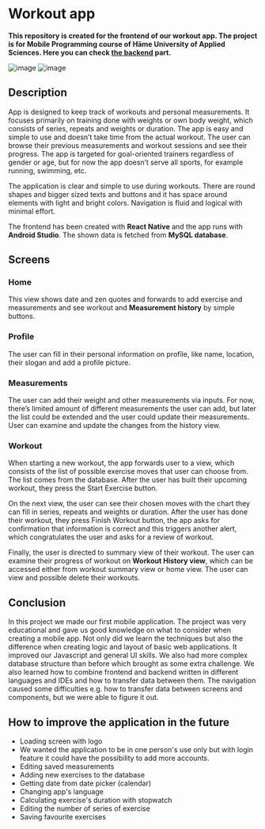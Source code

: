 # Workout app

**This repository is created for the frontend of our workout app. The project is for Mobile Programming course of Häme University of Applied Sciences. Here you can check [the backend](https://github.com/jenhakk/BE_WorkoutApp) part.**

![image](https://user-images.githubusercontent.com/75015030/208300542-60c49baa-3554-49bb-ba25-c8f3f9ec11aa.png) ![image](https://user-images.githubusercontent.com/75015030/208300511-c737a6b2-0577-4966-994f-ad437679ba19.png) 







## Description

App is designed to keep track of workouts and personal measurements. It focuses primarily on training done with weights or own body weight, which consists of series, repeats and weights or duration. The app is easy and simple to use and doesn’t take time from the actual workout. The user can browse their previous measurements and workout sessions and see their progress. The app is targeted for goal-oriented trainers regardless of gender or age, but for now the app doesn’t serve all sports, for example running, swimming, etc. 

The application is clear and simple to use during workouts. There are round shapes and bigger sized texts and buttons and it has space around elements with light and bright colors. Navigation is fluid and logical with minimal effort.

The frontend has been created with **React Native** and the app runs with **Android Studio**. The shown data is fetched from **MySQL database**. 

## Screens

### Home
This view shows date and zen quotes and forwards to add exercise and measurements and see workout and **Measurement history** by simple buttons.

### Profile
The user can fill in their personal information on profile, like name, location, their slogan and add a profile picture. 

### Measurements 
The user can add their weight and other measurements via inputs. For now, there’s limited amount of different measurements the user can add, but later the list could be extended and the user could update their measurements. User can examine and update the changes from the history view.

### Workout
When starting a new workout, the app forwards user to a view, which consists of the list of possible exercise moves that user can choose from. The list comes from the database. After the user has built their upcoming workout, they press the Start Exercise button.  

On the next view, the user can see their chosen moves with the chart they can fill in series, repeats and weights or duration. After the user has done their workout, they press Finish Workout button, the app asks for confirmation that information is correct and this triggers another alert, which congratulates the user and asks for a review of workout.  

Finally, the user is directed to summary view of their workout. The user can examine their progress of workout on **Workout History view**, which can be accessed either from workout summary view or home view. The user can view and possible delete their workouts.

## Conclusion

In this project we made our first mobile application. The project was very educational and gave us good knowledge on what to consider when creating a mobile app. Not only did we learn the techniques but also the difference when creating logic and layout of basic web applications. It improved our Javascript and general UI skills. We also had more complex database structure than before which brought as some extra challenge. We also learned how to combine frontend and backend written in different languages and IDEs and how to transfer data between them. The navigation caused some difficulties e.g. how to transfer data between screens and components, but we were able to figure it out.

## How to improve the application in the future

* Loading screen with logo
* We wanted the application to be in one person's use only but with login feature it could have the possibility to add more accounts.
* Editing saved measurements
* Adding new exercises to the database
* Getting date from date picker (calendar)
* Changing app's language
* Calculating exercise's duration with stopwatch
* Editing the number of series of exercise
* Saving favourite exercises

